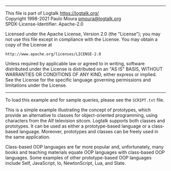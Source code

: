 ________________________________________________________________________

This file is part of Logtalk <https://logtalk.org/>  
Copyright 1998-2021 Paulo Moura <pmoura@logtalk.org>  
SPDX-License-Identifier: Apache-2.0

Licensed under the Apache License, Version 2.0 (the "License");
you may not use this file except in compliance with the License.
You may obtain a copy of the License at

    http://www.apache.org/licenses/LICENSE-2.0

Unless required by applicable law or agreed to in writing, software
distributed under the License is distributed on an "AS IS" BASIS,
WITHOUT WARRANTIES OR CONDITIONS OF ANY KIND, either express or implied.
See the License for the specific language governing permissions and
limitations under the License.
________________________________________________________________________


To load this example and for sample queries, please see the `SCRIPT.txt` file.

This is a simple example illustrating the concept of prototypes, which provide
an alternative to classes for object-oriented programming, using characters
from the Alf television sitcom. Logtalk supports both classes and prototypes.
It can be used as either a prototype-based language or a class-based language.
Moreover, prototypes and classes can be freely used in the same application.

Class-based OOP languages are far more popular and, unfortunately, many books
and teaching materials equate OOP languages with class-based OOP languages.
Some examples of other prototype-based OOP languages include Self, JavaScript,
Io, NewtonScript, Lua, and Slate.
